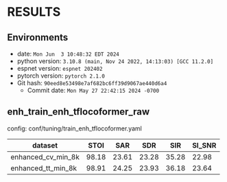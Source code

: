 <!--
Copyright (C) 2024 Mitsubishi Electric Research Laboratories (MERL)

SPDX-License-Identifier: Apache-2.0
-->

<!-- Generated by ./scripts/utils/show_enh_score.sh -->
# RESULTS
## Environments
- date: `Mon Jun  3 10:48:32 EDT 2024`
- python version: `3.10.8 (main, Nov 24 2022, 14:13:03) [GCC 11.2.0]`
- espnet version: `espnet 202402`
- pytorch version: `pytorch 2.1.0`
- Git hash: `90eed8e53498e7af682bc6ff39d9067ae440d6a4`
  - Commit date: `Mon May 27 22:42:15 2024 -0700`


## enh_train_enh_tflocoformer_raw

config: conf/tuning/train_enh_tflocoformer.yaml

|dataset|STOI|SAR|SDR|SIR|SI_SNR|
|---|---|---|---|---|---|
|enhanced_cv_min_8k|98.18|23.61|23.28|35.28|22.98|
|enhanced_tt_min_8k|98.91|24.25|23.93|36.18|23.64|
